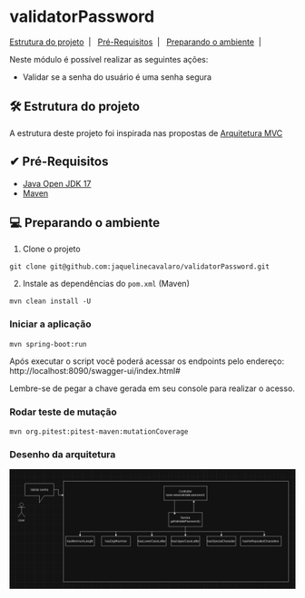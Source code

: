 # validatorPassword


<a href="#-Estrutura-do-projeto">Estrutura do projeto</a>&nbsp;&nbsp;|&nbsp;&nbsp;
<a href="#-Pré-Requisitos">Pré-Requisitos</a>&nbsp;&nbsp;|&nbsp;&nbsp;
<a href="#-Preparando-o-ambiente">Preparando o ambiente</a>&nbsp;&nbsp;|&nbsp;&nbsp;

Neste módulo é possível realizar as seguintes ações:

* Validar se a senha do usuário é uma senha segura


## 🛠 Estrutura do projeto

A estrutura deste projeto foi inspirada nas propostas
de [Arquitetura MVC](https://medium.com/@celionormando/arquitetura-mvc-e-princ%C3%ADpios-de-projeto-3d0b278ef910)

## ✔ Pré-Requisitos

* [Java Open JDK 17](https://openjdk.org/projects/jdk/17/)
* [Maven](https://maven.apache.org/download.cgi)


## 💻 Preparando o ambiente

1. Clone o projeto
```
git clone git@github.com:jaquelinecavalaro/validatorPassword.git
```

2. Instale as dependências do `pom.xml` (Maven)
```
mvn clean install -U
```

### Iniciar a aplicação
```
mvn spring-boot:run
``` 

Após executar o script você poderá acessar os
endpoints pelo endereço: http://localhost:8090/swagger-ui/index.html#

Lembre-se de pegar a chave gerada em seu console para realizar o acesso.

### Rodar teste de mutação
```
mvn org.pitest:pitest-maven:mutationCoverage
``` 
### Desenho da arquitetura

![img.png](img.png)